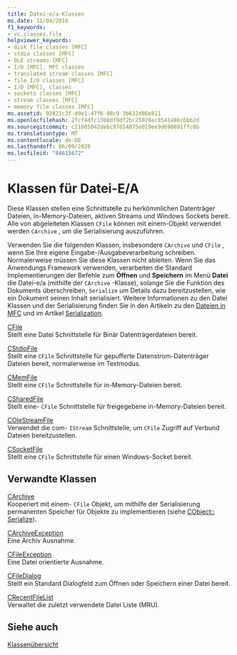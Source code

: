 ```yaml
---
title: Datei-e/a-Klassen
ms.date: 11/04/2016
f1_keywords:
- vc.classes.file
helpviewer_keywords:
- disk file classes [MFC]
- stdio classes [MFC]
- OLE streams [MFC]
- I/O [MFC], MFC classes
- translated stream classes [MFC]
- file I/O classes [MFC]
- I/O [MFC], classes
- sockets classes [MFC]
- stream classes [MFC]
- memory file classes [MFC]
ms.assetid: 92821c3f-d9e1-47f6-98c9-3b632d86e811
ms.openlocfilehash: 2fcf4dfc1388df0df2bc25928ec8541486c6bb2d
ms.sourcegitcommit: c21b05042debc97d14875e019ee9d698691ffc0b
ms.translationtype: MT
ms.contentlocale: de-DE
ms.lasthandoff: 06/09/2020
ms.locfileid: "84615672"
---
```

# <a name="file-io-classes"></a>Klassen für Datei-E/A

Diese Klassen stellen eine Schnittstelle zu herkömmlichen Datenträger Dateien, in-Memory-Dateien, aktiven Streams und Windows Sockets bereit. Alle von abgeleiteten Klassen `CFile` können mit einem-Objekt verwendet werden `CArchive` , um die Serialisierung auszuführen.

Verwenden Sie die folgenden Klassen, insbesondere `CArchive` und `CFile` , wenn Sie Ihre eigene Eingabe-/Ausgabeverarbeitung schreiben. Normalerweise müssen Sie diese Klassen nicht ableiten. Wenn Sie das Anwendungs Framework verwenden, verarbeiten die Standard Implementierungen der Befehle zum **Öffnen** und **Speichern** im Menü **Datei** die Datei-e/a (mithilfe der `CArchive` -Klasse), solange Sie die Funktion des Dokuments überschreiben, `Serialize` um Details dazu bereitzustellen, wie ein Dokument seinen Inhalt serialisiert. Weitere Informationen zu den Datei Klassen und der Serialisierung finden Sie in den Artikeln zu den [Dateien in MFC](files-in-mfc.md) und im Artikel [Serialization](serialization-in-mfc.md).

[CFile](reference/cfile-class.md)<br/>
Stellt eine Datei Schnittstelle für Binär Datenträgerdateien bereit.

[CStdioFile](reference/cstdiofile-class.md)<br/>
Stellt eine `CFile` Schnittstelle für gepufferte Datenstrom-Datenträger Dateien bereit, normalerweise im Textmodus.

[CMemFile](reference/cmemfile-class.md)<br/>
Stellt eine `CFile` Schnittstelle für in-Memory-Dateien bereit.

[CSharedFile](reference/csharedfile-class.md)<br/>
Stellt eine- `CFile` Schnittstelle für freigegebene in-Memory-Dateien bereit.

[COleStreamFile](reference/colestreamfile-class.md)<br/>
Verwendet die com- `IStream` Schnittstelle, um `CFile` Zugriff auf Verbund Dateien bereitzustellen.

[CSocketFile](reference/csocketfile-class.md)<br/>
Stellt eine `CFile` Schnittstelle für einen Windows-Socket bereit.

## <a name="related-classes"></a>Verwandte Klassen

[CArchive](reference/carchive-class.md)<br/>
Kooperiert mit einem- `CFile` Objekt, um mithilfe der Serialisierung permanenten Speicher für Objekte zu implementieren (siehe [CObject:: Serialize](reference/cobject-class.md#serialize)).

[CArchiveException](reference/carchiveexception-class.md)<br/>
Eine Archiv Ausnahme.

[CFileException](reference/cfileexception-class.md)<br/>
Eine Datei orientierte Ausnahme.

[CFileDialog](reference/cfiledialog-class.md)<br/>
Stellt ein Standard Dialogfeld zum Öffnen oder Speichern einer Datei bereit.

[CRecentFileList](reference/crecentfilelist-class.md)<br/>
Verwaltet die zuletzt verwendete Datei Liste (MRU).

## <a name="see-also"></a>Siehe auch

[Klassenübersicht](class-library-overview.md)
